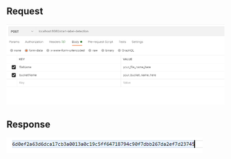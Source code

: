 ## Request

![Request](image/StartLabelDetectionRequest.png)

## Response

![Response](image/StartLabelDetectionResponse.png)
